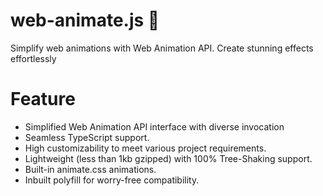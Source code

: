# web-animate.js 🚧

Simplify web animations with Web Animation API. Create stunning effects effortlessly

# Feature

- Simplified Web Animation API interface with diverse invocation
- Seamless TypeScript support.
- High customizability to meet various project requirements.
- Lightweight (less than 1kb gzipped) with 100% Tree-Shaking support.
- Built-in animate.css animations.
- Inbuilt polyfill for worry-free compatibility.
